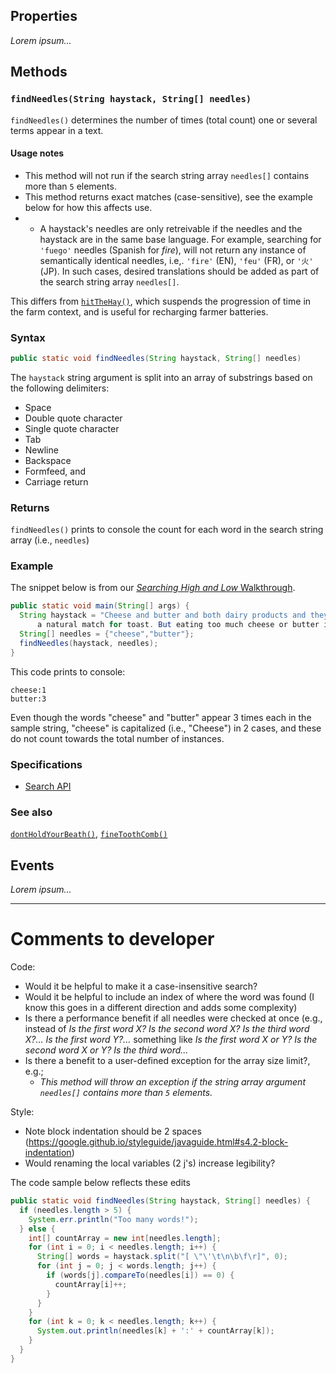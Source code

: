 ## Properties
*Lorem ipsum...*

## Methods

### `findNeedles(String haystack, String[] needles)`

`findNeedles()` determines the number of times (total count) one or several terms appear in a text.

#### Usage notes
- This method will not run if the search string array `needles[]` contains more than `5` elements.  
- This method returns exact matches (case-sensitive), see the example below for how this affects use.  
- - A haystack's needles are only retreivable if the needles and the haystack are in the same base language. For example, searching for `'fuego'` needles (Spanish for *fire*), will not return any instance of semantically identical needles, i.e,. `'fire'` (EN), `'feu'` (FR), or `'火'` (JP). In such cases, desired translations should be added as part of the search string array `needles[]`.

This differs from [`hitTheHay()`](google.com), which suspends the progression of time in the farm context, and is useful for recharging farmer batteries.

### Syntax
```java
public static void findNeedles(String haystack, String[] needles)
```

The `haystack` string argument is split into an array of substrings based on the following delimiters:
- Space
- Double quote character
- Single quote character
- Tab
- Newline
- Backspace
- Formfeed, and
- Carriage return


### Returns
`findNeedles()` prints to console the count for each word in the search string array (i.e., `needles`)


### Example
The snippet below is from our [*Searching High and Low* Walkthrough](google.com). 

```java
public static void main(String[] args) {
  String haystack = "Cheese and butter and both dairy products and they are delicious! Cheese is great on sandwiches and butter is 
      a natural match for toast. But eating too much cheese or butter is not good for one's health.";
  String[] needles = {"cheese","butter"};
  findNeedles(haystack, needles);
}
```

This code prints to console:

```
cheese:1
butter:3
```

Even though the words "cheese" and "butter" appear 3 times each in the sample string, "cheese" is capitalized (i.e., "Cheese") in 2 cases, and these do not count towards the total number of instances.

### Specifications
* [Search API](google.com)

### See also
[`dontHoldYourBeath()`](google.com), [`fineToothComb()`](google.com)

## Events
*Lorem ipsum...*

---

# Comments to developer

Code:

- Would it be helpful to make it a case-insensitive search?
- Would it be helpful to include an index of where the word was found (I know this goes in a different direction and adds some complexity)
- Is there a performance benefit if all needles were checked at once (e.g., instead of *Is the first word X? Is the second word X? Is the third word X?... Is the first word Y?...*   something like *Is the first word X or Y? Is the second word X or Y? Is the third word...*
- Is there a benefit to a user-defined exception for the array size limit?, e.g.;
  - *This method will throw an exception if the string array argument `needles[]` contains more than `5` elements.*

Style:
- Note block indentation should be 2 spaces (https://google.github.io/styleguide/javaguide.html#s4.2-block-indentation)
- Would renaming the local variables (2 j's) increase legibility?

The code sample below reflects these edits

```java
public static void findNeedles(String haystack, String[] needles) {
  if (needles.length > 5) {
    System.err.println("Too many words!");
  } else {
    int[] countArray = new int[needles.length];
    for (int i = 0; i < needles.length; i++) {
      String[] words = haystack.split("[ \"\'\t\n\b\f\r]", 0);
      for (int j = 0; j < words.length; j++) {
        if (words[j].compareTo(needles[i]) == 0) {
          countArray[i]++;
        }
      }
    }
    for (int k = 0; k < needles.length; k++) {
      System.out.println(needles[k] + ':' + countArray[k]);
    }
  }
}
```
